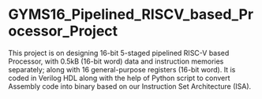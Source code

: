 # GYMS16_Pipelined_RISCV_based_Processor_Project
This project is on designing 16-bit 5-staged pipelined RISC-V based Processor, with 0.5kB (16-bit word) data and instruction memories separately; along with 16 general-purpose registers (16-bit word). It is coded in Verilog HDL along with the help of Python script to convert Assembly code into binary based on our Instruction Set Architecture (ISA).

